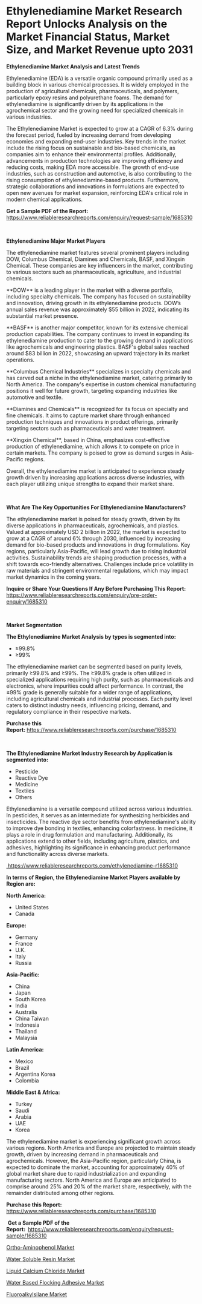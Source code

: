 <p><h1>Ethylenediamine Market Research Report Unlocks Analysis on the Market Financial Status, Market Size, and Market Revenue upto 2031</h1></p><p><strong>Ethylenediamine Market Analysis and Latest Trends</strong></p>
<p><p>Ethylenediamine (EDA) is a versatile organic compound primarily used as a building block in various chemical processes. It is widely employed in the production of agricultural chemicals, pharmaceuticals, and polymers, particularly epoxy resins and polyurethane foams. The demand for ethylenediamine is significantly driven by its applications in the agrochemical sector and the growing need for specialized chemicals in various industries.</p><p>The Ethylenediamine Market is expected to grow at a CAGR of 6.3% during the forecast period, fueled by increasing demand from developing economies and expanding end-user industries. Key trends in the market include the rising focus on sustainable and bio-based chemicals, as companies aim to enhance their environmental profiles. Additionally, advancements in production technologies are improving efficiency and reducing costs, making EDA more accessible. The growth of end-use industries, such as construction and automotive, is also contributing to the rising consumption of ethylenediamine-based products. Furthermore, strategic collaborations and innovations in formulations are expected to open new avenues for market expansion, reinforcing EDA's critical role in modern chemical applications.</p></p>
<p><strong>Get a Sample PDF of the Report:&nbsp;</strong> <a href="https://www.reliableresearchreports.com/enquiry/request-sample/1685310?utm_campaign=37&utm_medium=2&utm_source=Github&utm_content=ia&utm_term=30122024&utm_id=ethylenediamine">https://www.reliableresearchreports.com/enquiry/request-sample/1685310</a></p>
<p>&nbsp;</p>
<p><strong>Ethylenediamine Major Market Players</strong></p>
<p><p>The ethylenediamine market features several prominent players including DOW, Columbus Chemical, Diamines and Chemicals, BASF, and Xingxin Chemical. These companies are key influencers in the market, contributing to various sectors such as pharmaceuticals, agriculture, and industrial chemicals.</p><p>**DOW** is a leading player in the market with a diverse portfolio, including specialty chemicals. The company has focused on sustainability and innovation, driving growth in its ethylenediamine products. DOW’s annual sales revenue was approximately $55 billion in 2022, indicating its substantial market presence.</p><p>**BASF** is another major competitor, known for its extensive chemical production capabilities. The company continues to invest in expanding its ethylenediamine production to cater to the growing demand in applications like agrochemicals and engineering plastics. BASF's global sales reached around $83 billion in 2022, showcasing an upward trajectory in its market operations.</p><p>**Columbus Chemical Industries** specializes in specialty chemicals and has carved out a niche in the ethylenediamine market, catering primarily to North America. The company's expertise in custom chemical manufacturing positions it well for future growth, targeting expanding industries like automotive and textile.</p><p>**Diamines and Chemicals** is recognized for its focus on specialty and fine chemicals. It aims to capture market share through enhanced production techniques and innovations in product offerings, primarily targeting sectors such as pharmaceuticals and water treatment.</p><p>**Xingxin Chemical**, based in China, emphasizes cost-effective production of ethylenediamine, which allows it to compete on price in certain markets. The company is poised to grow as demand surges in Asia-Pacific regions.</p><p>Overall, the ethylenediamine market is anticipated to experience steady growth driven by increasing applications across diverse industries, with each player utilizing unique strengths to expand their market share.</p></p>
<p>&nbsp;</p>
<p><strong>What Are The Key Opportunities For Ethylenediamine Manufacturers?</strong></p>
<p><p>The ethylenediamine market is poised for steady growth, driven by its diverse applications in pharmaceuticals, agrochemicals, and plastics. Valued at approximately USD 2 billion in 2022, the market is expected to grow at a CAGR of around 6% through 2030, influenced by increasing demand for bio-based products and innovations in drug formulations. Key regions, particularly Asia-Pacific, will lead growth due to rising industrial activities. Sustainability trends are shaping production processes, with a shift towards eco-friendly alternatives. Challenges include price volatility in raw materials and stringent environmental regulations, which may impact market dynamics in the coming years.</p></p>
<p><strong>Inquire or Share Your Questions If Any Before Purchasing This Report:</strong> <a href="https://www.reliableresearchreports.com/enquiry/pre-order-enquiry/1685310?utm_campaign=37&utm_medium=2&utm_source=Github&utm_content=ia&utm_term=30122024&utm_id=ethylenediamine">https://www.reliableresearchreports.com/enquiry/pre-order-enquiry/1685310</a></p>
<p>&nbsp;</p>
<p><strong>Market Segmentation</strong></p>
<p><strong>The Ethylenediamine Market Analysis by types is segmented into:</strong></p>
<p><ul><li>≥99.8%</li><li>≥99%</li></ul></p>
<p><p>The ethylenediamine market can be segmented based on purity levels, primarily ≥99.8% and ≥99%. The ≥99.8% grade is often utilized in specialized applications requiring high purity, such as pharmaceuticals and electronics, where impurities could affect performance. In contrast, the ≥99% grade is generally suitable for a wider range of applications, including agricultural chemicals and industrial processes. Each purity level caters to distinct industry needs, influencing pricing, demand, and regulatory compliance in their respective markets.</p></p>
<p><strong>Purchase this Report:&nbsp;</strong><a href="https://www.reliableresearchreports.com/purchase/1685310?utm_campaign=37&utm_medium=2&utm_source=Github&utm_content=ia&utm_term=30122024&utm_id=ethylenediamine">https://www.reliableresearchreports.com/purchase/1685310</a></p>
<p>&nbsp;</p>
<p><strong>The Ethylenediamine Market Industry Research by Application is segmented into:</strong></p>
<p><ul><li>Pesticide</li><li>Reactive Dye</li><li>Medicine</li><li>Textiles</li><li>Others</li></ul></p>
<p><p>Ethylenediamine is a versatile compound utilized across various industries. In pesticides, it serves as an intermediate for synthesizing herbicides and insecticides. The reactive dye sector benefits from ethylenediamine's ability to improve dye bonding in textiles, enhancing colorfastness. In medicine, it plays a role in drug formulation and manufacturing. Additionally, its applications extend to other fields, including agriculture, plastics, and adhesives, highlighting its significance in enhancing product performance and functionality across diverse markets.</p></p>
<p><a href="https://www.reliableresearchreports.com/ethylenediamine-r1685310?utm_campaign=37&utm_medium=2&utm_source=Github&utm_content=ia&utm_term=30122024&utm_id=ethylenediamine">&nbsp;https://www.reliableresearchreports.com/ethylenediamine-r1685310</a></p>
<p><strong>In terms of Region, the Ethylenediamine Market Players available by Region are:</strong></p>
<p>
    <p> <strong> North America: </strong>
        <ul>
            <li>United States</li>
            <li>Canada</li>
        </ul>
        </p> 
    <p> <strong> Europe: </strong>
        <ul>
            <li>Germany</li>
            <li>France</li>
            <li>U.K.</li>
            <li>Italy</li>
            <li>Russia</li>
        </ul>
        </p> 
    <p> <strong> Asia-Pacific: </strong>
        <ul>
            <li>China</li>
            <li>Japan</li>
            <li>South Korea</li>
            <li>India</li>
            <li>Australia</li>
            <li>China Taiwan</li>
            <li>Indonesia</li>
            <li>Thailand</li>
            <li>Malaysia</li>
        </ul>
        </p> 
    <p> <strong> Latin America: </strong>
        <ul>
            <li>Mexico</li>
            <li>Brazil</li>
            <li>Argentina Korea</li>
            <li>Colombia</li>
        </ul>
        </p> 
    <p> <strong> Middle East & Africa: </strong>
        <ul>
            <li>Turkey</li>
            <li>Saudi</li>
            <li>Arabia</li>
            <li>UAE</li>
            <li>Korea</li>
        </ul>
    </p>
    </p>
<p><p>The ethylenediamine market is experiencing significant growth across various regions. North America and Europe are projected to maintain steady growth, driven by increasing demand in pharmaceuticals and agrochemicals. However, the Asia-Pacific region, particularly China, is expected to dominate the market, accounting for approximately 40% of global market share due to rapid industrialization and expanding manufacturing sectors. North America and Europe are anticipated to comprise around 25% and 20% of the market share, respectively, with the remainder distributed among other regions.</p></p>
<p><strong>Purchase this Report: </strong><a href="https://www.reliableresearchreports.com/purchase/1685310?utm_campaign=37&utm_medium=2&utm_source=Github&utm_content=ia&utm_term=30122024&utm_id=ethylenediamine">https://www.reliableresearchreports.com/purchase/1685310</a></p>
<p>&nbsp;<strong>Get a Sample PDF of the Report:&nbsp;&nbsp;</strong><a href="https://www.reliableresearchreports.com/enquiry/request-sample/1685310?utm_campaign=37&utm_medium=2&utm_source=Github&utm_content=ia&utm_term=30122024&utm_id=ethylenediamine">https://www.reliableresearchreports.com/enquiry/request-sample/1685310</a></p>
<p><strong></strong></p>
<p><p><a href="https://github.com/SanjidaKhan901/Market-Research-Report-List-1/blob/main/ortho-aminophenol-market.md?utm_campaign=37&utm_medium=2&utm_source=Github&utm_content=ia&utm_term=30122024&utm_id=ethylenediamine">Ortho-Aminophenol Market</a></p><p><a href="https://github.com/dierdrecrichton210/Market-Research-Report-List-1/blob/main/water-soluble-resin-market.md?utm_campaign=37&utm_medium=2&utm_source=Github&utm_content=ia&utm_term=30122024&utm_id=ethylenediamine">Water Soluble Resin Market</a></p><p><a href="https://github.com/AngelaWalsh696/Market-Research-Report-List-1/blob/main/liquid-calcium-chloride-market.md?utm_campaign=37&utm_medium=2&utm_source=Github&utm_content=ia&utm_term=30122024&utm_id=ethylenediamine">Liquid Calcium Chloride Market</a></p><p><a href="https://github.com/cheryjhonson/Market-Research-Report-List-1/blob/main/water-based-flocking-adhesive-market.md?utm_campaign=37&utm_medium=2&utm_source=Github&utm_content=ia&utm_term=30122024&utm_id=ethylenediamine">Water Based Flocking Adhesive Market</a></p><p><a href="https://github.com/tamvrosiya/Market-Research-Report-List-6/blob/main/fluoroalkylsilane-market.md?utm_campaign=37&utm_medium=2&utm_source=Github&utm_content=ia&utm_term=30122024&utm_id=ethylenediamine">Fluoroalkylsilane Market</a></p></p>